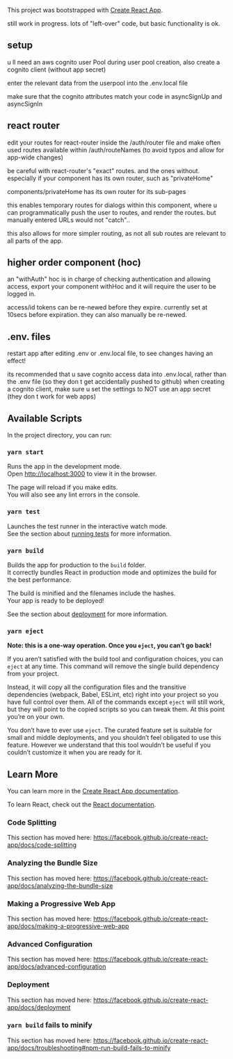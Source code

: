 This project was bootstrapped with [Create React App](https://github.com/facebook/create-react-app).

still work in progress. lots of "left-over" code, but basic functionality is ok.

## setup

u ll need an aws cognito user Pool
during user pool creation, also create a cognito client (without app secret)

enter the relevant data from the userpool into the .env.local file

make sure that the cognito attributes match your code in asyncSignUp and asyncSignIn


## react router

edit your routes for react-router inside the /auth/router file
and make often used routes available within /auth/routeNames (to avoid typos and allow for app-wide changes)

be careful with react-router's "exact" routes. and the ones without. especially if your component has its own router, such as "privateHome"

components/privateHome has its own router for its sub-pages

this enables temporary routes for dialogs within this component, where u can programmatically push the user to routes, and render the routes. but manually entered URLs would not "catch"..

this also allows for more simpler routing, as not all sub routes are relevant to all parts of the app.

## higher order component (hoc)

an "withAuth" hoc is in charge of checking authentication and allowing access, export your component withHoc and it will require the user to be logged in.

access/id tokens can be re-newed before they expire. currently set at 10secs before expiration.
they can also manually be re-newed.

## .env. files

restart app after editing .env or .env.local file, to see changes having an effect!

its recommended that u save cognito access data into .env.local, rather than the .env file (so they don t get accidentally pushed to github)
when creating a cognito client, make sure u set the settings to NOT use an app secret (they don t work for web apps)



## Available Scripts

In the project directory, you can run:

### `yarn start`

Runs the app in the development mode.<br />
Open [http://localhost:3000](http://localhost:3000) to view it in the browser.

The page will reload if you make edits.<br />
You will also see any lint errors in the console.

### `yarn test`

Launches the test runner in the interactive watch mode.<br />
See the section about [running tests](https://facebook.github.io/create-react-app/docs/running-tests) for more information.

### `yarn build`

Builds the app for production to the `build` folder.<br />
It correctly bundles React in production mode and optimizes the build for the best performance.

The build is minified and the filenames include the hashes.<br />
Your app is ready to be deployed!

See the section about [deployment](https://facebook.github.io/create-react-app/docs/deployment) for more information.

### `yarn eject`

**Note: this is a one-way operation. Once you `eject`, you can’t go back!**

If you aren’t satisfied with the build tool and configuration choices, you can `eject` at any time. This command will remove the single build dependency from your project.

Instead, it will copy all the configuration files and the transitive dependencies (webpack, Babel, ESLint, etc) right into your project so you have full control over them. All of the commands except `eject` will still work, but they will point to the copied scripts so you can tweak them. At this point you’re on your own.

You don’t have to ever use `eject`. The curated feature set is suitable for small and middle deployments, and you shouldn’t feel obligated to use this feature. However we understand that this tool wouldn’t be useful if you couldn’t customize it when you are ready for it.

## Learn More

You can learn more in the [Create React App documentation](https://facebook.github.io/create-react-app/docs/getting-started).

To learn React, check out the [React documentation](https://reactjs.org/).

### Code Splitting

This section has moved here: https://facebook.github.io/create-react-app/docs/code-splitting

### Analyzing the Bundle Size

This section has moved here: https://facebook.github.io/create-react-app/docs/analyzing-the-bundle-size

### Making a Progressive Web App

This section has moved here: https://facebook.github.io/create-react-app/docs/making-a-progressive-web-app

### Advanced Configuration

This section has moved here: https://facebook.github.io/create-react-app/docs/advanced-configuration

### Deployment

This section has moved here: https://facebook.github.io/create-react-app/docs/deployment

### `yarn build` fails to minify

This section has moved here: https://facebook.github.io/create-react-app/docs/troubleshooting#npm-run-build-fails-to-minify
